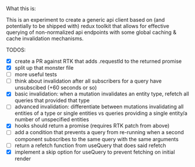 What this is:

This is an experiment to create a generic api client based on (and potentially to be shipped with) redux toolkit that allows for effective querying of non-normalized api endpoints with some global caching & cache invalidation mechanisms.

TODOS:

- [x] create a PR against RTK that adds .requestId to the returned promise
- [x] split up that monster file
- [ ] more useful tests
- [ ] think about invalidation after all subscribers for a query have unsubscibed (+60 seconds or so)
- [x] basic invalidation: when a mutation invalidates an entity type, refetch all queries that provided that type
- [ ] advanced invalidation: differentiate between mutations invalidating all entities of a type or single entities vs queries providing a single entity/a number of unspecified entities
- [x] hooks should return a promise (requires RTK patch from above)
- [ ] add a condition that prevents a query from re-running when a second component subscribes to the same query with the same arguments
- [ ] return a refetch function from useQuery that does said refetch
- [x] implement a skip option for useQuery to prevent fetching on initial render
